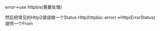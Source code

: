 error->use httpbis(需要处理)


然后把常见的Http2错误做一个Status
Http(httpbis::error)->Http(ErrorStatus)
提供一个From 

